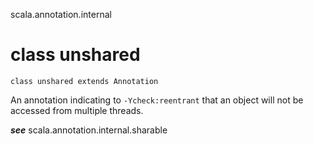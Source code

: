 scala.annotation.internal
# class unshared

<pre><code class="language-scala" >class unshared extends Annotation</pre></code>
An annotation indicating to `-Ycheck:reentrant` that an object will not be accessed from multiple threads.

***see*** scala.annotation.internal.sharable

